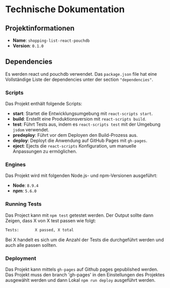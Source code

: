 # Technische Dokumentation

## Projektinformationen

- **Name**: `shopping-list-react-pouchdb`
- **Version**: `0.1.0`

## Dependencies

Es werden react und pouchdb verwendet. Das `package.json` file hat eine Vollständige Liste der dependencies unter der section `"dependencies"`.

### Scripts

Das Projekt enthält folgende Scripts:

- **start**: Startet die Entwicklungsumgebung mit `react-scripts start`.
- **build**: Erstellt eine Produktionsversion mit `react-scripts build`.
- **test**: Führt Tests aus, indem es `react-scripts test` mit der Umgebung `jsdom` verwendet.
- **predeploy**: Führt vor dem Deployen den Build-Prozess aus.
- **deploy**: Deployt die Anwendung auf GitHub Pages mit `gh-pages`.
- **eject**: Ejects die `react-scripts` Konfiguration, um manuelle Anpassungen zu ermöglichen.

### Engines

Das Projekt wird mit folgenden Node.js- und npm-Versionen ausgeführt:

- **Node**: `8.9.4`
- **npm**: `5.6.0`

### Running Tests

Das Project kann mit `npm test` getestet werden.
Der Output sollte dann Zeigen, dass X von X test passen wie folgt:

```bash
Tests:       X passed, X total
```

Bei X handelt es sich um die Anzahl der Tests die durchgeführt werden und auch alle passen sollten.

### Deployment

Das Projekt kann mittels `gh-pages` auf Github pages gepublished werden. Das Projekt muss den branch 'gh-pages' in den Einstellungen des Projektes ausgewählt werden und dann Lokal `npm run deploy` ausgeführt werden.
